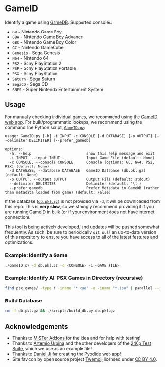 # GameID
Identify a game using [GameDB](https://github.com/niemasd/GameDB). Supported consoles:

* `GB` - Nintendo Game Boy
* `GBA` - Nintendo Game Boy Advance
* `GBC` - Nintendo Game Boy Color
* `GC` - Nintendo GameCube
* `Genesis` - Sega Genesis
* `N64` - Nintendo 64
* `PS2` - Sony PlayStation 2
* `PSP` - Sony PlayStation Portable
* `PSX` - Sony PlayStation
* `Saturn` - Sega Saturn
* `SegaCD` - Sega CD
* `SNES` - Super Nintendo Entertainment System

## Usage

For manually checking individual games, we recommend using the [GameID web app](https://niema.net/GameID). For bulk/programmatic lookups, we recommend using the command line Python script, [`GameID.py`](GameID.py):

```
usage: GameID.py [-h] -i INPUT -c CONSOLE [-d DATABASE] [-o OUTPUT] [--delimiter DELIMITER] [--prefer_gamedb]

options:
  -h, --help                         show this help message and exit
  -i INPUT, --input INPUT            Input Game File (default: None)
  -c CONSOLE, --console CONSOLE      Console (options: GC, N64, PS2, PSX) (default: None)
  -d DATABASE, --database DATABASE   GameID Database (db.pkl.gz) (default: None)
  -o OUTPUT, --output OUTPUT         Output File (default: stdout)
  --delimiter DELIMITER              Delimiter (default: '\t')
  --prefer_gamedb                    Prefer Metadata in GameDB (rather than metadata loaded from game) (default: False)
```

If the database ([`db.pkl.gz`](db.pkl.gz)) is not provided via `-d`, it will be downloaded from this repo. This is **very slow**, so we strongly recommend providing it if you are running GameID in bulk (or if your environment does not have internet connection).

This tool is being actively developed, and updates will be pushed somewhat frequently. As such, be sure to periodically `git pull` an up-to-date version of this repository to ensure you have access to all of the latest features and optimizations.

### Example: Identify a Game

```bash
./GameID.py -d db.pkl.gz -c <CONSOLE> -i <GAME_FILE>
```

### Example: Identify All PSX Games in Directory (recursive)

```bash
find psx_games/ -type f -iname "*.cue" -o -iname "*.iso" | parallel --jobs 8 ./GameID.py -d db.pkl.gz -c PSX -i "{}" ">" "{}.meta.txt"
```

### Build Database

```bash
rm -f db.pkl.gz && ./scripts/build_db.py db.pkl.gz
```

## Acknowledgements

* Thanks to [MiSTer Addons](https://misteraddons.com/) for the idea and for help with testing!
* Thanks to [Artemio Urbina](https://junkerhq.net/) and the other developers of the [240p Test Suite](https://artemiourbina.itch.io/240p-test-suite), which we use as an example file!
* Thanks to [Daniel Ji](https://github.com/daniel-ji) for creating the Pyodide web app!
* Site favicon by open source project [Twemoji](https://github.com/twitter/twemoji") licensed under [CC BY 4.0](https://creativecommons.org/licenses/by/4.0/).
